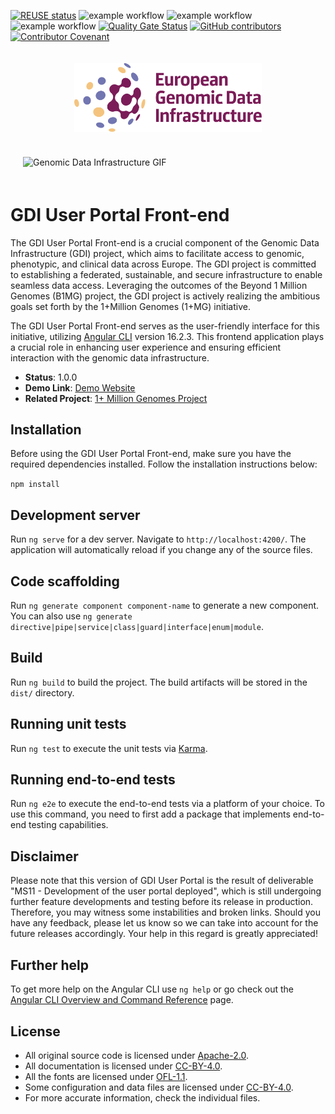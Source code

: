 <!--
SPDX-FileCopyrightText: 2024 Stichting Health-RI
SPDX-FileContributor: PNED G.I.E.

SPDX-License-Identifier: CC-BY-4.0
-->

[![REUSE status](https://api.reuse.software/badge/github.com/GenomicDataInfrastructure/gdi-userportal-frontend)](https://api.reuse.software/info/github.com/GenomicDataInfrastructure/gdi-userportal-frontend)
![example workflow](https://github.com/GenomicDataInfrastructure/gdi-userportal-frontend/actions/workflows/main.yml/badge.svg)
![example workflow](https://github.com/GenomicDataInfrastructure/gdi-userportal-frontend/actions/workflows/test.yml/badge.svg)
![example workflow](https://github.com/GenomicDataInfrastructure/gdi-userportal-frontend/actions/workflows/release.yml/badge.svg)
[![Quality Gate Status](https://sonarcloud.io/api/project_badges/measure?project=GenomicDataInfrastructure_gdi-userportal-frontend&metric=alert_status)](https://sonarcloud.io/summary/new_code?id=GenomicDataInfrastructure_gdi-userportal-frontend)
[![GitHub contributors](https://img.shields.io/github/contributors/GenomicDataInfrastructure/gdi-userportal-frontend)](https://github.com/GenomicDataInfrastructure/gdi-userportal-frontend/graphs/contributors)
[![Contributor Covenant](https://img.shields.io/badge/Contributor%20Covenant-2.1-4baaaa.svg)](code_of_conduct.md)


<div style="display: flex; justify-content: center; padding: 20px;">
  <img src="src/assets/egdi-logo-horizontal-full-color-rgb.svg" alt="European Genomic Data Infrastructure Logo" width="300">
</div>

<div style="display: flex; justify-content: center; padding: 20px;">
  <img src="src/assets/demo_gdi_front_end.gif" alt="Genomic Data Infrastructure GIF" width="1000">
</div>


# GDI User Portal Front-end

The GDI User Portal Front-end is a crucial component of the Genomic Data Infrastructure (GDI) project, which aims to facilitate access to genomic, phenotypic, and clinical data across Europe. The GDI project is committed to establishing a federated, sustainable, and secure infrastructure to enable seamless data access. Leveraging the outcomes of the Beyond 1 Million Genomes (B1MG) project, the GDI project is actively realizing the ambitious goals set forth by the 1+Million Genomes (1+MG) initiative.

The GDI User Portal Front-end serves as the user-friendly interface for this initiative, utilizing [Angular CLI](https://github.com/angular/angular-cli) version 16.2.3. This frontend application plays a crucial role in enhancing user experience and ensuring efficient interaction with the genomic data infrastructure.

  - **Status**: 1.0.0
  - **Demo Link**: [Demo Website](https://catalogue-test.azurewebsites.net/)
  - **Related Project**: [1+ Million Genomes Project](https://gdi.onemilliongenomes.eu/)

## Installation

Before using the GDI User Portal Front-end, make sure you have the required dependencies installed. Follow the installation instructions below:

`npm install`

## Development server

Run `ng serve` for a dev server. Navigate to `http://localhost:4200/`. The application will automatically reload if you change any of the source files.

## Code scaffolding

Run `ng generate component component-name` to generate a new component. You can also use `ng generate directive|pipe|service|class|guard|interface|enum|module`.

## Build

Run `ng build` to build the project. The build artifacts will be stored in the `dist/` directory.

## Running unit tests

Run `ng test` to execute the unit tests via [Karma](https://karma-runner.github.io).

## Running end-to-end tests

Run `ng e2e` to execute the end-to-end tests via a platform of your choice. To use this command, you need to first add a package that implements end-to-end testing capabilities.

## Disclaimer
Please note that this version of GDI User Portal is the result of deliverable "MS11 - Development of the user portal deployed", which is still undergoing further feature developments and testing before its release in production. Therefore, you may witness some instabilities and broken links. Should you have any feedback, please let us know so we can take into account for the future releases accordingly. Your help in this regard is greatly appreciated!

## Further help

To get more help on the Angular CLI use `ng help` or go check out the [Angular CLI Overview and Command Reference](https://angular.io/cli) page.

## License

- All original source code is licensed under [Apache-2.0](./LICENSES/Apache-2.0.txt).
- All documentation is licensed under [CC-BY-4.0](./LICENSES/CC-BY-4.0.txt).
- All the fonts are licensed under [OFL-1.1](./LICENSES/OFL-1.1.txt).
- Some configuration and data files are licensed under [CC-BY-4.0](./LICENSES/CC-BY-4.0.txt).
- For more accurate information, check the individual files.
